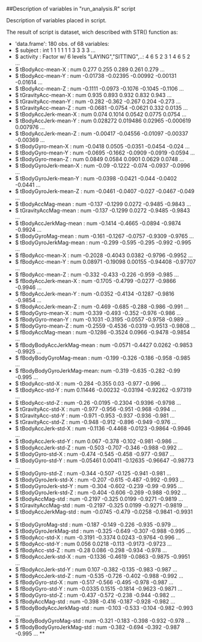 ##Description of variables in "run_analysis.R" script

Description of variables placed in script.

The result of script is dataset, wich described with STR() function as:

* 'data.frame':	180 obs. of  68 variables:
* $ subject                  : int  1 1 1 1 1 1 3 3 3 3 ...
* $ activity                 : Factor w/ 6 levels "LAYING","SITTING",..: 4 6 5 2 3 1 4 6 5 2 ...
* $ tBodyAcc-mean-X          : num  0.277 0.255 0.289 0.261 0.279 ...
* $ tBodyAcc-mean-Y          : num  -0.01738 -0.02395 -0.00992 -0.00131 -0.01614 ...
* $ tBodyAcc-mean-Z          : num  -0.1111 -0.0973 -0.1076 -0.1045 -0.1106 ...
* $ tGravityAcc-mean-X       : num  0.935 0.893 0.932 0.832 0.943 ...
* $ tGravityAcc-mean-Y       : num  -0.282 -0.362 -0.267 0.204 -0.273 ...
* $ tGravityAcc-mean-Z       : num  -0.0681 -0.0754 -0.0621 0.332 0.0135 ...
* $ tBodyAccJerk-mean-X      : num  0.074 0.1014 0.0542 0.0775 0.0754 ...
* $ tBodyAccJerk-mean-Y      : num  0.028272 0.019486 0.02965 -0.000619 0.007976 ...
* $ tBodyAccJerk-mean-Z      : num  -0.00417 -0.04556 -0.01097 -0.00337 -0.00369 ...
* $ tBodyGyro-mean-X         : num  -0.0418 0.0505 -0.0351 -0.0454 -0.024 ...
* $ tBodyGyro-mean-Y         : num  -0.0695 -0.1662 -0.0909 -0.0919 -0.0594 ...
* $ tBodyGyro-mean-Z         : num  0.0849 0.0584 0.0901 0.0629 0.0748 ...
* $ tBodyGyroJerk-mean-X     : num  -0.09 -0.1222 -0.074 -0.0937 -0.0996 ...
* $ tBodyGyroJerk-mean-Y     : num  -0.0398 -0.0421 -0.044 -0.0402 -0.0441 ...
* $ tBodyGyroJerk-mean-Z     : num  -0.0461 -0.0407 -0.027 -0.0467 -0.049 ...
* $ tBodyAccMag-mean         : num  -0.137 -0.1299 0.0272 -0.9485 -0.9843 ...
* $ tGravityAccMag-mean      : num  -0.137 -0.1299 0.0272 -0.9485 -0.9843 ...
* $ tBodyAccJerkMag-mean     : num  -0.1414 -0.4665 -0.0894 -0.9874 -0.9924 ...
* $ tBodyGyroMag-mean        : num  -0.161 -0.1267 -0.0757 -0.9309 -0.9765 ...
* $ tBodyGyroJerkMag-mean    : num  -0.299 -0.595 -0.295 -0.992 -0.995 ...
* $ fBodyAcc-mean-X          : num  -0.2028 -0.4043 0.0382 -0.9796 -0.9952 ...
* $ fBodyAcc-mean-Y          : num  0.08971 -0.19098 0.00155 -0.94408 -0.97707 ...
* $ fBodyAcc-mean-Z          : num  -0.332 -0.433 -0.226 -0.959 -0.985 ...
* $ fBodyAccJerk-mean-X      : num  -0.1705 -0.4799 -0.0277 -0.9866 -0.9946 ...
* $ fBodyAccJerk-mean-Y      : num  -0.0352 -0.4134 -0.1287 -0.9816 -0.9854 ...
* $ fBodyAccJerk-mean-Z      : num  -0.469 -0.685 -0.288 -0.986 -0.991 ...
* $ fBodyGyro-mean-X         : num  -0.339 -0.493 -0.352 -0.976 -0.986 ...
* $ fBodyGyro-mean-Y         : num  -0.1031 -0.3195 -0.0557 -0.9758 -0.989 ...
* $ fBodyGyro-mean-Z         : num  -0.2559 -0.4536 -0.0319 -0.9513 -0.9808 ...
* $ fBodyAccMag-mean         : num  -0.1286 -0.3524 0.0966 -0.9478 -0.9854 ...
* $ fBodyBodyAccJerkMag-mean : num  -0.0571 -0.4427 0.0262 -0.9853 -0.9925 ...
* $ fBodyBodyGyroMag-mean    : num  -0.199 -0.326 -0.186 -0.958 -0.985 ...
* $ fBodyBodyGyroJerkMag-mean: num  -0.319 -0.635 -0.282 -0.99 -0.995 ...
* $ tBodyAcc-std-X           : num  -0.284 -0.355 0.03 -0.977 -0.996 ...
* $ tBodyAcc-std-Y           : num  0.11446 -0.00232 -0.03194 -0.92262 -0.97319 ...
* $ tBodyAcc-std-Z           : num  -0.26 -0.0195 -0.2304 -0.9396 -0.9798 ...
* $ tGravityAcc-std-X        : num  -0.977 -0.956 -0.951 -0.968 -0.994 ...
* $ tGravityAcc-std-Y        : num  -0.971 -0.953 -0.937 -0.936 -0.981 ...
* $ tGravityAcc-std-Z        : num  -0.948 -0.912 -0.896 -0.949 -0.976 ...
* $ tBodyAccJerk-std-X       : num  -0.1136 -0.4468 -0.0123 -0.9864 -0.9946 ...
* $ tBodyAccJerk-std-Y       : num  0.067 -0.378 -0.102 -0.981 -0.986 ...
* $ tBodyAccJerk-std-Z       : num  -0.503 -0.707 -0.346 -0.988 -0.992 ...
* $ tBodyGyro-std-X          : num  -0.474 -0.545 -0.458 -0.977 -0.987 ...
* $ tBodyGyro-std-Y          : num  -0.05461 0.00411 -0.12635 -0.96647 -0.98773 ...
* $ tBodyGyro-std-Z          : num  -0.344 -0.507 -0.125 -0.941 -0.981 ...
* $ tBodyGyroJerk-std-X      : num  -0.207 -0.615 -0.487 -0.992 -0.993 ...
* $ tBodyGyroJerk-std-Y      : num  -0.304 -0.602 -0.239 -0.99 -0.995 ...
* $ tBodyGyroJerk-std-Z      : num  -0.404 -0.606 -0.269 -0.988 -0.992 ...
* $ tBodyAccMag-std          : num  -0.2197 -0.325 0.0199 -0.9271 -0.9819 ...
* $ tGravityAccMag-std       : num  -0.2197 -0.325 0.0199 -0.9271 -0.9819 ...
* $ tBodyAccJerkMag-std      : num  -0.0745 -0.479 -0.0258 -0.9841 -0.9931 ...
* $ tBodyGyroMag-std         : num  -0.187 -0.149 -0.226 -0.935 -0.979 ...
* $ tBodyGyroJerkMag-std     : num  -0.325 -0.649 -0.307 -0.988 -0.995 ...
* $ fBodyAcc-std-X           : num  -0.3191 -0.3374 0.0243 -0.9764 -0.996 ...
* $ fBodyAcc-std-Y           : num  0.056 0.0218 -0.113 -0.9173 -0.9723 ...
* $ fBodyAcc-std-Z           : num  -0.28 0.086 -0.298 -0.934 -0.978 ...
* $ fBodyAccJerk-std-X       : num  -0.1336 -0.4619 -0.0863 -0.9875 -0.9951 ...
* $ fBodyAccJerk-std-Y       : num  0.107 -0.382 -0.135 -0.983 -0.987 ...
* $ fBodyAccJerk-std-Z       : num  -0.535 -0.726 -0.402 -0.988 -0.992 ...
* $ fBodyGyro-std-X          : num  -0.517 -0.566 -0.495 -0.978 -0.987 ...
* $ fBodyGyro-std-Y          : num  -0.0335 0.1515 -0.1814 -0.9623 -0.9871 ...
* $ fBodyGyro-std-Z          : num  -0.437 -0.572 -0.238 -0.944 -0.982 ...
* $ fBodyAccMag-std          : num  -0.398 -0.416 -0.187 -0.928 -0.982 ...
* $ fBodyBodyAccJerkMag-std  : num  -0.103 -0.533 -0.104 -0.982 -0.993 ...
* $ fBodyBodyGyroMag-std     : num  -0.321 -0.183 -0.398 -0.932 -0.978 ...
* $ fBodyBodyGyroJerkMag-std : num  -0.382 -0.694 -0.392 -0.987 -0.995 ...
**